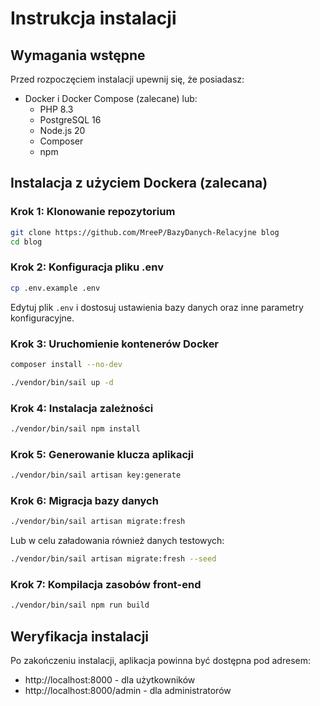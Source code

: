 # Instrukcja instalacji

## Wymagania wstępne

Przed rozpoczęciem instalacji upewnij się, że posiadasz:

- Docker i Docker Compose (zalecane) lub:
  - PHP 8.3
  - PostgreSQL 16
  - Node.js 20
  - Composer
  - npm

## Instalacja z użyciem Dockera (zalecana)

### Krok 1: Klonowanie repozytorium

```bash
git clone https://github.com/MreeP/BazyDanych-Relacyjne blog
cd blog
```

### Krok 2: Konfiguracja pliku .env

```bash
cp .env.example .env
```

Edytuj plik `.env` i dostosuj ustawienia bazy danych oraz inne parametry konfiguracyjne.

### Krok 3: Uruchomienie kontenerów Docker

```bash
composer install --no-dev
```

```bash
./vendor/bin/sail up -d
```

### Krok 4: Instalacja zależności

```bash
./vendor/bin/sail npm install
```

### Krok 5: Generowanie klucza aplikacji

```bash
./vendor/bin/sail artisan key:generate
```

### Krok 6: Migracja bazy danych

```bash
./vendor/bin/sail artisan migrate:fresh
```

Lub w celu załadowania również danych testowych:

```bash
./vendor/bin/sail artisan migrate:fresh --seed
```

### Krok 7: Kompilacja zasobów front-end

```bash
./vendor/bin/sail npm run build
```

## Weryfikacja instalacji

Po zakończeniu instalacji, aplikacja powinna być dostępna pod adresem:

- http://localhost:8000 - dla użytkowników
- http://localhost:8000/admin - dla administratorów
